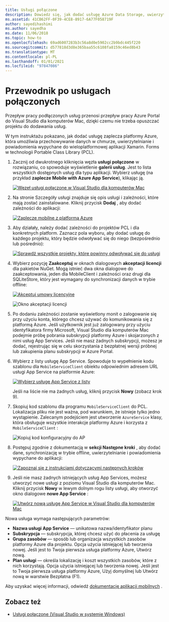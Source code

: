 ```yaml
---
title: Usługi połączone
description: Dowiedz się, jak dodać usługę Azure Data Storage, uwierzytelnianie i powiadomienia wypychane z poziomu Visual Studio dla komputerów Mac do aplikacji dla wielu platform.
ms.assetid: 41CB62FF-0F39-4CE8-8917-6A77F058719F
author: sayedihashimi
ms.author: sayedha
ms.date: 11/06/2018
ms.topic: how-to
ms.openlocfilehash: 69ad6007283b3c56a8d0e5902cc2b9bdc445f220
ms.sourcegitcommit: d577818d3d8e365baa55c6108fa8159c46ed8b43
ms.translationtype: MT
ms.contentlocale: pl-PL
ms.lasthandoff: 01/01/2021
ms.locfileid: "97847086"
---
```

# <a name="connected-services-walkthrough"></a>Przewodnik po usługach połączonych

Przepływ pracy podłączonych usług przenosi przepływ pracy Azure Portal do Visual Studio dla komputerów Mac, dzięki czemu nie trzeba opuszczać projektu do dodawania usług.

W tym instruktażu pokazano, jak dodać usługę zaplecza platformy Azure, która umożliwia przechowywanie danych w chmurze, uwierzytelnianie i powiadomienia wypychane do wieloplatformowej aplikacji Xamarin. Forms w technologii Portable Class Library (PCL).

1. Zacznij od dwukrotnego kliknięcia węzła **usługi połączone** w rozwiązaniu, co spowoduje wyświetlenie **galerii usług**.
  Jest to lista wszystkich dostępnych usług dla typu aplikacji. Wybierz usługę (na przykład **zaplecze Mobile with Azure App Service**), klikając ją.

    [![Węzeł usługi połączone w Visual Studio dla komputerów Mac](media/connected-services-image001-sml.png "Węzeł usługi połączone w Visual Studio dla komputerów Mac")](media/connected-services-image001.png#lightbox)

2. Na stronie Szczegóły usługi znajduje się opis usługi i zależności, które mają zostać zainstalowane.
  Kliknij przycisk **Dodaj** , aby dodać zależności do aplikacji:

    [![Zaplecze mobilne z platformą Azure](media/connected-services-image002-sml.png "Zaplecze mobilne z platformą Azure")](media/connected-services-image002.png#lightbox)

3. Aby działały, należy dodać zależności do projektów PCL i dla konkretnych platform.
  Zaznacz pola wyboru, aby dodać usługę do każdego projektu, który będzie odwoływać się do niego (bezpośrednio lub pośrednio):

    [![Sprawdź wszystkie projekty, które powinny odwoływać się do usługi](media/connected-services-image003-sml.png "Sprawdź wszystkie projekty, które powinny odwoływać się do usługi")](media/connected-services-image003.png#lightbox)

4. Wybierz pozycję **Zaakceptuj** w oknach dialogowych **akceptacji licencji** dla pakietów NuGet.
  Mogą istnieć dwa okna dialogowe do zaakceptowania, jeden dla MobileClient i zależności oraz drugi dla SQLiteStore, który jest wymagany do synchronizacji danych w trybie offline:

    [![Akceptuj umowy licencyjne](media/connected-services-image004-sml.png "Akceptuj umowy licencyjne")](media/connected-services-image004.png#lightbox)

    ![Okno akceptacji licencji](media/connected-services-image005.png "Okno akceptacji licencji")

5. Po dodaniu zależności zostanie wyświetlony monit o zalogowanie się przy użyciu konta, którego chcesz używać do komunikowania się z platformą Azure.
  Jeśli użytkownik jest już zalogowany przy użyciu identyfikatora firmy Microsoft, Visual Studio dla komputerów Mac podejmie próbę pobrania subskrypcji platformy Azure i skojarzonych z nimi usług App Services. Jeśli nie masz żadnych subskrypcji, możesz je dodać, rejestrując się w celu skorzystania z bezpłatnej wersji próbnej lub zakupienia planu subskrypcji w Azure Portal.

6. Wybierz z listy usługę App Service. Spowoduje to wypełnienie kodu szablonu dla `MobileServiceClient` obiektu odpowiednim adresem URL usługi App Service na platformie Azure:

    [![Wybierz usługę App Service z listy](media/connected-services-image006-sml.png "Wybierz usługę App Service z listy")](media/connected-services-image006.png#lightbox)

    Jeśli na liście nie ma żadnych usług, kliknij przycisk **Nowy** (zobacz krok 9).

7. Skopiuj kod szablonu dla programu `MobileServiceClient` do PCL. Lokalizacja pliku nie jest ważna, pod warunkiem, że istnieje tylko jedno wystąpienie.
  Zalecanym podejściem jest utworzenie `AzureService` klasy, która obsługuje wszystkie interakcje platformy Azure i korzysta z `MobileServiceClient` :

    ![Kopiuj kod konfiguracyjny do AP](media/connected-services-image007.png "Kopiuj kod konfiguracji do aplikacji")

8. Postępuj zgodnie z dokumentacją w **sekcji Następne kroki** , aby dodać dane, synchronizację w trybie offline, uwierzytelnianie i powiadomienia wypychane do aplikacji:

    [![Zapoznaj się z instrukcjami dotyczącymi następnych kroków](media/connected-services-image008-sml.png "Zapoznaj się z instrukcjami dotyczącymi następnych kroków")](media/connected-services-image008.png#lightbox)

9. Jeśli nie masz żadnych istniejących usług App Services, możesz utworzyć nowe usługi z poziomu Visual Studio dla komputerów Mac.
  Kliknij przycisk **Nowy** w lewym dolnym rogu listy usługi, aby otworzyć okno dialogowe **nowe App Service** :

    [![Utwórz nową usługę App Service w Visual Studio dla komputerów Mac](media/connected-services-image009-sml.png "Utwórz nową usługę App Service w Visual Studio dla komputerów Mac")](media/connected-services-image009.png#lightbox)

Nowa usługa wymaga następujących parametrów:

- **Nazwa usługi App Service** — unikatowa nazwa/identyfikator planu
- **Subskrypcja** — subskrypcja, której chcesz użyć do płacenia za usługę
- **Grupa zasobów** — sposób lub organizacja wszystkich zasobów platformy Azure dla projektu. Opcja użycia istniejącej lub tworzenia nowej. Jeśli jest to Twoja pierwsza usługa platformy Azure, Utwórz nową.
- **Plan usługi** — określa lokalizację i koszt wszystkich zasobów, które z nich korzystają. Opcja użycia istniejącej lub tworzenia nowej. Jeśli jest to Twoja pierwsza usługa platformy Azure, Użyj domyślnej lub Utwórz nową w warstwie Bezpłatna (F1).

Aby uzyskać więcej informacji, odwiedź [dokumentację aplikacji mobilnych](/azure/app-service-mobile/) .

## <a name="see-also"></a>Zobacz też

- [Usługi połączone (Visual Studio w systemie Windows)](/visualstudio/azure/vs-azure-tools-connected-services-storage)